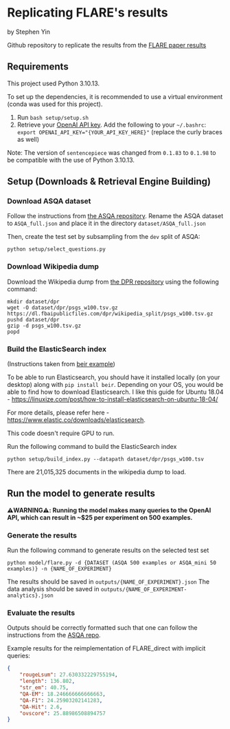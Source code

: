 # Replicating FLARE's results

by Stephen Yin

Github repository to replicate the results from the [FLARE paper results](https://github.com/jzbjyb/FLARE)

## Requirements
This project used Python 3.10.13.

To set up the dependencies, it is recommended to use a virtual environment (conda was used for this project).

1. Run ```bash setup/setup.sh```
1. Retrieve your [OpenAI API key](https://platform.openai.com/account/api-keys). Add the following to your ```~/.bashrc```: ```export OPENAI_API_KEY="{YOUR_API_KEY_HERE}"``` (replace the curly braces as well)

Note: The version of ```sentencepiece``` was changed from ```0.1.83``` to ```0.1.98``` to be compatible with the use of Python 3.10.13.

## Setup (Downloads & Retrieval Engine Building)


### Download ASQA dataset

Follow the instructions from [the ASQA repository](https://github.com/google-research/language/tree/master/language/asqa). Rename the ASQA dataset to ```ASQA_full.json``` and place it in the directory ```dataset/ASQA_full.json```

Then, create the test set by subsampling from the ```dev``` split of ASQA:
```
python setup/select_questions.py
```

### Download Wikipedia dump
Download the Wikipedia dump from [the DPR repository](https://github.com/facebookresearch/DPR/blob/main/dpr/data/download_data.py#L32) using the following command:
```shell
mkdir dataset/dpr
wget -O dataset/dpr/psgs_w100.tsv.gz https://dl.fbaipublicfiles.com/dpr/wikipedia_split/psgs_w100.tsv.gz
pushd dataset/dpr
gzip -d psgs_w100.tsv.gz
popd
```

### Build the ElasticSearch index

(Instructions taken from [beir example](https://github.com/beir-cellar/beir/blob/main/examples/retrieval/evaluation/lexical/evaluate_bm25.py))

To be able to run Elasticsearch, you should have it installed locally (on your desktop) along with ``pip install beir``. Depending on your OS, you would be able to find how to download Elasticsearch. I like this guide for Ubuntu 18.04 - https://linuxize.com/post/how-to-install-elasticsearch-on-ubuntu-18-04/ 

For more details, please refer here - https://www.elastic.co/downloads/elasticsearch. 

This code doesn't require GPU to run.

Run the following command to build the ElasticSearch index

```
python setup/build_index.py --datapath dataset/dpr/psgs_w100.tsv
```

There are 21,015,325 documents in the wikipedia dump to load.

## Run the model to generate results

__⚠️WARNING⚠️: Running the model makes many queries to the OpenAI API, which can result in ~$25 per experiment on 500 examples.__

### Generate the results

Run the following command to generate results on the selected test set

``` 
python model/flare.py -d {DATASET (ASQA 500 examples or ASQA_mini 50 examples)} -n {NAME_OF_EXPERIMENT}
```

The results should be saved in ```outputs/{NAME_OF_EXPERIMENT}.json```
The data analysis should be saved in ```outputs/{NAME_OF_EXPERIMENT-analytics}.json```

### Evaluate the results

Outputs should be correctly formatted such that one can follow the instructions from the [ASQA repo](https://github.com/google-research/language/tree/master/language/asqa#automatic-evaluation).

Example results for the reimplementation of FLARE_direct with implicit queries:

```json
{
    "rougeLsum": 27.630332229755194, 
    "length": 136.802, 
    "str_em": 40.75, 
    "QA-EM": 18.246666666666663, 
    "QA-F1": 24.25903202141283, 
    "QA-Hit": 2.6, 
    "ovscore": 25.88986508894757
}
```